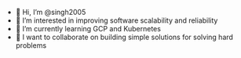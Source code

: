 - 👋 Hi, I’m @singh2005
- 👀 I’m interested in improving software scalability and reliability
- 🌱 I’m currently learning GCP and Kubernetes
- 💞️ I want to collaborate on building simple solutions for solving hard problems

<!---
singh2005/singh2005 is a ✨ special ✨ repository because its `README.md` (this file) appears on your GitHub profile.
You can click the Preview link to take a look at your changes.
--->
